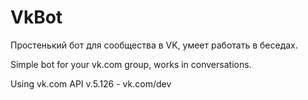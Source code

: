 # VkBot
Простенький бот для сообщества в VK, умеет работать в беседах.

Simple bot for your vk.com group, works in conversations.

Using vk.com API v.5.126 - vk.com/dev
